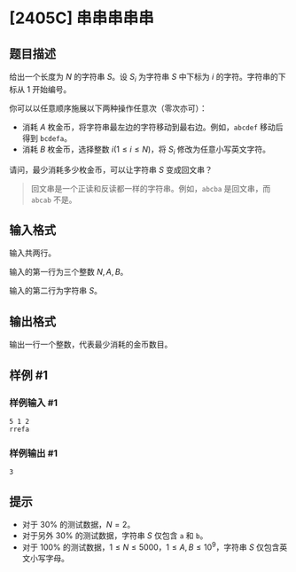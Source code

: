 # [2405C] 串串串串串

## 题目描述

给出一个长度为 $N$ 的字符串 $S$。设 $S_i$ 为字符串 $S$ 中下标为 $i$ 的字符。字符串的下标从 $1$ 开始编号。

你可以以任意顺序施展以下两种操作任意次（零次亦可）：

- 消耗 $A$ 枚金币，将字符串最左边的字符移动到最右边。例如，`abcdef` 移动后得到 `bcdefa`。
- 消耗 $B$ 枚金币，选择整数 $i(1 \le i \le N)$，将 $S_i$ 修改为任意小写英文字符。

请问，最少消耗多少枚金币，可以让字符串 $S$ 变成回文串？

> 回文串是一个正读和反读都一样的字符串。例如，`abcba` 是回文串，而 `abcab` 不是。

## 输入格式

输入共两行。

输入的第一行为三个整数 $N,A,B$。

输入的第二行为字符串 $S$。

## 输出格式

输出一行一个整数，代表最少消耗的金币数目。

## 样例 #1

### 样例输入 #1

```
5 1 2
rrefa
```

### 样例输出 #1

```
3
```

## 提示

- 对于 $30\%$ 的测试数据，$N = 2$。
- 对于另外 $30\%$ 的测试数据，字符串 $S$ 仅包含 `a` 和 `b`。
- 对于 $100\%$ 的测试数据，$1 \le N \le 5000$，$1 \le A,B \le 10^9$，字符串 $S$ 仅包含英文小写字母。